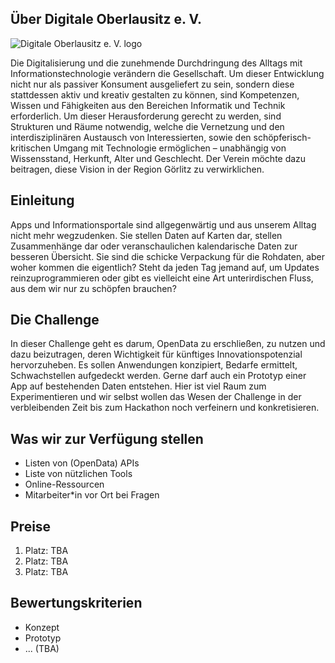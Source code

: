 ## Über Digitale Oberlausitz e. V.

![Digitale Oberlausitz e. V. logo](/challenge_details/doev-logo.png)

Die Digitalisierung und die zunehmende Durchdringung des Alltags mit Informationstechnologie verändern die Gesellschaft. Um dieser Entwicklung nicht nur als passiver Konsument ausgeliefert zu sein, sondern diese stattdessen aktiv und kreativ gestalten zu können, sind Kompetenzen, Wissen und Fähigkeiten aus den Bereichen Informatik und Technik erforderlich. Um dieser Herausforderung gerecht zu werden, sind Strukturen und Räume notwendig, welche die Vernetzung und den interdisziplinären Austausch von Interessierten, sowie den schöpferisch-kritischen Umgang mit Technologie ermöglichen – unabhängig von Wissensstand, Herkunft, Alter und Geschlecht. Der Verein möchte dazu beitragen, diese Vision in der Region Görlitz zu verwirklichen.

## Einleitung

Apps und Informationsportale sind allgegenwärtig und aus unserem Alltag nicht mehr wegzudenken. Sie stellen Daten auf Karten dar, stellen Zusammenhänge dar oder veranschaulichen kalendarische Daten zur besseren Übersicht. Sie sind die schicke Verpackung für die Rohdaten, aber woher kommen die eigentlich? Steht da jeden Tag jemand auf, um Updates reinzuprogrammieren oder gibt es vielleicht eine Art unterirdischen Fluss, aus dem wir nur zu schöpfen brauchen?

## Die Challenge

In dieser Challenge geht es darum, OpenData zu erschließen, zu nutzen und dazu beizutragen, deren Wichtigkeit für künftiges Innovationspotenzial hervorzuheben. Es sollen Anwendungen konzipiert, Bedarfe ermittelt, Schwachstellen aufgedeckt werden. Gerne darf auch ein Prototyp einer App auf bestehenden Daten entstehen. Hier ist viel Raum zum Experimentieren und wir selbst wollen das Wesen der Challenge in der verbleibenden Zeit bis zum Hackathon noch verfeinern und konkretisieren.

## Was wir zur Verfügung stellen

- Listen von (OpenData) APIs
- Liste von nützlichen Tools
- Online-Ressourcen
- Mitarbeiter\*in vor Ort bei Fragen

## Preise

1. Platz: TBA
2. Platz: TBA
3. Platz: TBA

## Bewertungskriterien

- Konzept
- Prototyp
- ... (TBA)
